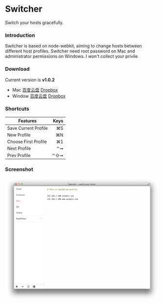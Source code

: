 Switcher
========

Switch your hosts gracefully.

### Introduction

Switcher is based on node-webkit, aiming to change hosts between different host profiles. Switcher need root password on Mac and administrator permissions on Windows. I won't collect your privile

### Download

Current version is **v1.0.2**

* Mac [百度云盘](http://pan.baidu.com/s/1o615SPc) [Dropbox](https://www.dropbox.com/s/w250e7jlslvlxsg/Switcher.1.0.2-mac.zip)
* Window [百度云盘](http://pan.baidu.com/s/11ovCy) [Dropbox](https://www.dropbox.com/s/5f95o4hpx921ft4/Switcher.1.0.2-win.zip)

### Shortcuts

| Features	| Keys |
|----------------------	|-----:|
| Save Current Profile 	| ⌘S  	|
| New Profile          	| ⌘N  	|
| Choose First Profile 	| ⌘1  	|
| Next Profile         	| ⌃➞  	|
| Prev Profile         	| ⌃⇧➞ 	|

### Screenshot

![](./asset/screenshot.png)
